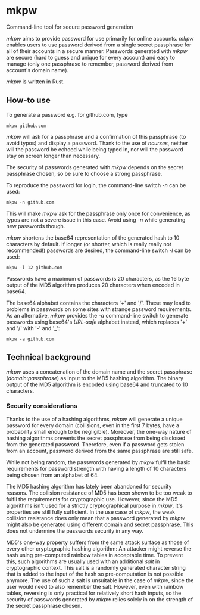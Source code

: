 # mkpw
Command-line tool for secure password generation

_mkpw_ aims to provide password for use primarily for online accounts.
_mkpw_ enables users to use password derived from a single secret passphrase
for all of their accounts in a secure manner.
Passwords generated with _mkpw_ are secure (hard to guess and unique for
every account) and easy to manage (only one passphrase to remember, password
derived from account's domain name).

_mkpw_ is written in Rust.

## How-to use
To generate a password e.g. for github.com, type

    mkpw github.com

_mkpw_ will ask for a passphrase and a confirmation of this passphrase (to
avoid typos) and display a password. Thank to the use of _ncurses_, neither
will the password be echoed while being typed in, nor will the password stay
on screen longer than necessary.

The security of passwords generated with _mkpw_ depends on the secret 
passphrase chosen, so be sure to choose a strong passphrase.

To reproduce the password for login, the command-line switch _-n_ can be used:

    mkpw -n github.com

This will make _mkpw_ ask for the passphrase only once for convenience, as
typos are not a severe issue in this case.
Avoid using _-n_ while generating new passwords though.

_mkpw_ shortens the base64 representation of the generated hash to 10
characters by default. If longer (or shorter, which is really really not
recommended!) passwords are desired, the command-line switch _-l_ can be used:

    mkpw -l 12 github.com

Passwords have a maximum of passwords is 20 characters, as the 16 byte output
of the MD5 algorithm produces 20 characters when encoded in base64.

The base64 alphabet contains the characters '+' and '/'.
These may lead to problems in passwords on some sites with strange password
requirements.
As an alternative, _mkpw_ provides the _-a_ command-line switch to generate
passwords using base64's _URL-safe_ alphabet instead, which replaces '+' and 
'/' with '-' and '\_':

    mkpw -a github.com

## Technical background
_mkpw_ uses a concatenation of the domain name and the secret passphrase
(_domain_:_passphrase_) as input to the MD5 hashing algorithm. The binary
output of the MD5 algorithm is encoded using base64 and truncated to 10
characters.

### Security considerations
Thanks to the use of a hashing algorithms, _mkpw_ will generate a unique
password for every domain (collisions, even in the first 7 bytes, have a
probability small enough to be negligible). 
Moreover, the one-way nature of hashing algorithms prevents the secret 
passphrase from being disclosed from the generated password.
Therefore, even if a password gets stolen from an account, password derived 
from the same passphrase are still safe.

While not being random, the passwords generated by _mkpw_ fulfil the basic
requirements for password strength with having a length of 10 characters
being chosen from an alphabet of 64.

The MD5 hashing algorithm has lately been abandoned for security reasons.
The collision resistance of MD5 has been shown to be too weak to fulfil the
requirements for cryptographic use.
However, since the MD5 algorithms isn't used for a strictly cryptographical
purpose in _mkpw_, it's properties are still fully sufficient.
In the use case of _mkpw_, the weak collision resistance does only mean that a
password generated by _mkpw_ might also be generated using different domain
and secret passphrase.
This does not undermine the passwords security in any way.

MD5's one-way property suffers from the same attack surface as those of every
other cryptographic hashing algorithm:
An attacker might reverse the hash using pre-computed rainbow tables in 
acceptable time.
To prevent this, such algorithms are usually used with an additional _salt_ in
cryptographic context.
This salt is a randomly generated character string that is added to the 
input of the hash so pre-computation is not possible anymore.
The use of such a salt is unsuitable in the case of _mkpw_, since the user 
would need to also remember the salt.
However, even with rainbow tables, reversing is only practical for relatively 
short hash inputs, so the security of passwords generated by _mkpw_ relies 
solely in on the strength of the secret passphrase chosen.
